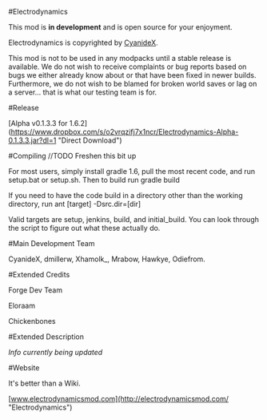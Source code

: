 #Electrodynamics

This mod is **in development** and is open source for your enjoyment.

Electrodynamics is copyrighted by [CyanideX](https://github.com/CyanideX "CyanideX GitHub profile").

This mod is not to be used in any modpacks until a stable release is available. We do not wish to receive complaints or bug reports based on bugs we either already know about or that have been fixed in newer builds. Furthermore, we do not wish to be blamed for broken world saves or lag on a server... that is what our testing team is for.

#Release

[Alpha v0.1.3.3 for 1.6.2] (https://www.dropbox.com/s/o2vrqzifj7x1ncr/Electrodynamics-Alpha-0.1.3.3.jar?dl=1 "Direct Download")

#Compiling
//TODO Freshen this bit up

For most users, simply install gradle 1.6, pull the most recent code, and run setup.bat or setup.sh. Then to build run gradle build

If you need to have the code build in a directory other than the working directory, run ant [target] -Dsrc.dir=[dir]

Valid targets are setup, jenkins, build, and initial_build. You can look through the script to figure out what these actually do.

#Main Development Team

CyanideX, dmillerw, Xhamolk_, Mrabow, Hawkye, Odiefrom.

#Extended Credits

Forge Dev Team

Eloraam

Chickenbones

#Extended Description

*Info currently being updated*

#Website

It's better than a Wiki.

[www.electrodynamicsmod.com](http://electrodynamicsmod.com/ "Electrodynamics")
